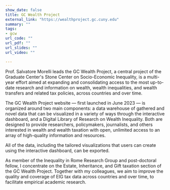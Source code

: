 ```yaml
---
show_date: false
title: GC Wealth Project
external_link: "https://wealthproject.gc.cuny.edu"
summary: ""
tags:
- gcw
url_code: ""
url_pdf: ""
url_slides: ""
url_video: ""

---
```


Prof. Salvatore Morelli leads the GC Wealth Project, a central project of the Graduate Center's Stone Center on Socio-Economic Inequality, is a multi-year effort aimed at expanding and consolidating access to the most up-to-date research and information on wealth, wealth inequalities, and wealth transfers and related tax policies, across countries and over time.

The GC Wealth Project website — first launched in June 2023 — is organized around two main components: a data warehouse of gathered and novel data that can be visualized in a variety of ways through the interactive dashboard, and a Digital Library of Research on Wealth Inequality. Both are designed to provide researchers, policymakers, journalists, and others interested in wealth and wealth taxation with open, unlimited access to an array of high-quality information and resources.

All of the data, including the tailored visualizations that users can create using the interactive dashboard, can be exported.

As member of the Inequality in Rome Research Group and post-doctoral fellow, I concentrate on the Estate, Inheritance, and Gift taxation section of the GC Wealth Project. Together with my colleagues, we aim to improve the quality and coverage of EIG tax data across countries and over time, to facilitate empirical academic research. 
